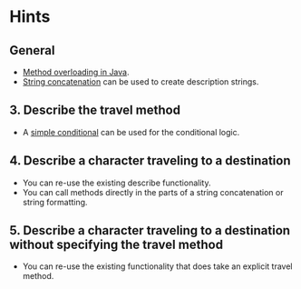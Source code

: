 # Hints

## General

- [Method overloading in Java][method-overloading].
- [String concatenation][string-concatenation] can be used to create description strings.

## 3. Describe the travel method

- A [simple conditional][if-statement] can be used for the conditional logic.

## 4. Describe a character traveling to a destination

- You can re-use the existing describe functionality.
- You can call methods directly in the parts of a string concatenation or string formatting.

## 5. Describe a character traveling to a destination without specifying the travel method

- You can re-use the existing functionality that does take an explicit travel method.

[string-concatenation]: https://docs.oracle.com/javase/8/docs/api/java/lang/String.html#concat-java.lang.String-
[method-overloading]: https://docs.oracle.com/javase/tutorial/java/javaOO/methods.html#overloading
[if-statement]: https://docs.oracle.com/javase/tutorial/java/nutsandbolts/if.html
